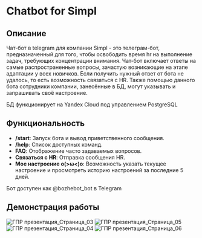 # Chatbot for Simpl

## Описание

Чат-бот в telegram для компании Simpl - это телеграм-бот, предназначенный для того, чтобы освободить время hr на выполнение задач, требующих концентрации внимания. Чат-бот включает ответы на самые распространенные вопросы, зачастую возникающие на этапе адаптации у всех новичков.  Если получить нужный ответ от бота не удалось, то есть возможность связаться с HR. Также помощью данного бота сотрудники компании, занесённые в БД, могут указывать и запрашивать своё настроение.

БД функционирует на Yandex Cloud под управлением PostgreSQL

## Функциональность

- **/start**: Запуск бота и вывод приветственного сообщения.
- **/help**: Список доступных команд.
- **FAQ**: Отображение часто задаваемых вопросов.
- **Связаться с HR**: Отправка сообщения HR.
- **Мое настроение o(>ω<)o**: Возможность указать текущее настроение и просмотреть историю настроений за последние 5 дней.

Бот доступен как @bozhebot_bot в Telegram


## Демонстрация работы 
![ГПР презентация_Страница_03](https://github.com/user-attachments/assets/f4b07b26-25f1-4f80-8266-9630c6307cdd)
![ГПР презентация_Страница_05](https://github.com/user-attachments/assets/cc5b5969-4bdb-41ad-a5b6-58d5fa20b92c)
![ГПР презентация_Страница_04](https://github.com/user-attachments/assets/365d4a0d-7aa0-4a07-b861-f45a7b00729b)
![ГПР презентация_Страница_06](https://github.com/user-attachments/assets/0f2b4aee-fd07-4d88-a0b2-60a361737bc3)
